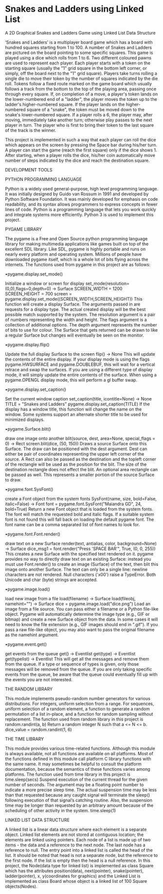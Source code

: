 # Snakes and Ladders using Linked List
A 2D Graphical Snakes and Ladders Game using Linked List Data Structure
  
  ‘Snakes and Ladders’ is a multiplayer board game which has a board with hundred squares starting from 1 to 100. A number of Snakes and Ladders are pictured on the board pointing to some specific squares. This game is played using a dice which rolls from 1 to 6. Two different coloured pawns are used to represent each player. Each player starts with a token on the starting square (usually the "1" grid square in the bottom left corner, or simply, off the board next to the "1" grid square). Players take turns rolling a single die to move their token by the number of squares indicated by the die roll. Tokens follow a fixed route marked on the game board which usually follows a track from the bottom to the top of the playing area, passing once through every square. If, on completion of a move, a player's token lands on the lower-numbered end of a "ladder", the player moves the token up to the ladder's higher-numbered square. If the player lands on the higher-numbered square of a "snake", the token must be moved down to the snake's lower-numbered square. If a player rolls a 6, the player may, after moving, immediately take another turn; otherwise play passes to the next player in turn. The player who is first to bring their token to the last square of the track is the winner.
  
  This project is implemented in such a way that each player can roll the dice which appears on the screen by pressing the Space bar during his/her turn. A player can start the game (reach the first square) only if the dice shows 1. After starting, when a player rolls the dice, his/her coin automatically move number of steps indicated by the dice and reach the destination square. 

DEVELOPMENT TOOLS


PYTHON PROGRAMMING LANGUAGE

Python is a widely used general-purpose, high level programming language. It was initially designed by Guido van Rossum in 1991 and developed by Python Software Foundation. It was mainly developed for emphasis on code readability, and its syntax allows programmers to express concepts in fewer lines of code. Python is a programming language that lets you work quickly and integrate systems more efficiently. Python 3 is used to implement this project.

PYGAME LIBRARY

The pygame is a Free and Open Source python programming language library for making multimedia applications like games built on top of the excellent SDL library. Like SDL, pygame is highly portable and runs on nearly every platform and operating system. Millions of people have downloaded pygame itself, which is a whole lot of bits flying across the internets.
The functions used from pygame in this project are as follows:

•pygame.display.set_mode()

Initialize a window or screen for display
set_mode(resolution=(0,0),flags=0,depth=0) -> Surface
SCREEN_WIDTH = 1200
SCREEN_HEIGHT = 700
screen = pygame.display.set_mode((SCREEN_WIDTH,SCREEN_HEIGHT))
This function will create a display Surface. The arguments passed in are requests for a display type. The actual created display will be the best possible match supported by the system. The resolution argument is a pair of numbers representing the width and height. The flags argument is a collection of additional options. The depth argument represents the number of bits to use for colour. The Surface that gets returned can be drawn to like a regular Surface but changes will eventually be seen on the monitor.
 
•pygame.display.flip()

Update the full display Surface to the screen
flip() -> None
This will update the contents of the entire display. If your display mode is using the flags  pygame.HWSURFACE and pygame.DOUBLEBUF, this will wait for a vertical retrace and swap the surfaces. If you are using a different type of display mode, it will simply update the entire contents of the surface. When using a pygame.OPENGL display mode, this will perform a gl buffer swap.

•pygame.display.set_caption()

Set the current window caption
set_caption(title, icontitle=None) -> None
TITLE = "Snakes and Ladders"
pygame.display.set_caption(TITLE)
If the display has a window title, this function will change the name on the window. Some systems support an alternate shorter title to be used for minimized displays.

•pygame.Surface.blit()

draw one image onto another
blit(source, dest, area=None, special_flags = 0) -> Rect
screen.blit(dice, (50, 150))
Draws a source Surface onto this Surface. The draw can be positioned with the dest argument. Dest can either be pair of coordinates representing the upper left corner of the source. A Rect can also be passed as the destination and the topleft corner of the rectangle will be used as the position for the blit. The size of the destination rectangle does not effect the blit. An optional area rectangle can be passed as well. This represents a smaller portion of the source Surface to draw.

•pygame.font.SysFont()

create a Font object from the system fonts
SysFont(name, size, bold=False, italic=False) -> Font
font = pygame.font.SysFont("Maiandra GD", 24, bold=True)
Return a new Font object that is loaded from the system fonts. The font will match the requested bold and italic flags. If a suitable system font is not found this will fall back on loading the default pygame font. The font name can be a comma separated list of font names to look for.

•pygame.font.Font.render()

draw text on a new Surface
render(text, antialias, color, background=None) -> Surface
dice_msg1 = font.render("Press 'SPACE BAR'", True, (0, 0, 255))
This creates a new Surface with the specified text rendered on it. pygame provides no way to directly draw text on an existing Surface: instead you must use Font.render() to create an image (Surface) of the text, then blit this image onto another Surface. The text can only be a single line: newline characters are not rendered. Null characters ('x00') raise a TypeError. Both Unicode and char (byte) strings are accepted.

•pygame.image.load()

load new image from a file
load(filename) -> Surface
load(fileobj, namehint="") -> Surface
dice = pygame.image.load("dice.png")
Load an image from a file source. You can pass either a filename or a Python file-like object. Pygame will automatically determine the image type (e.g., GIF or bitmap) and create a new Surface object from the data. In some cases it will need to know the file extension (e.g., GIF images should end in ".gif"). If you pass a raw file-like object, you may also want to pass the original filename as the namehint argument.

•pygame.event.get()

get events from the queue
get() -> Eventlist
get(type) -> Eventlist
get(typelist) -> Eventlist
This will get all the messages and remove them from the queue. If a type or sequence of types is given, only those messages will be removed from the queue. If you are only taking specific events from the queue, be aware that the queue could eventually fill up with the events you are not interested.

THE RANDOM LIBRARY

This module implements pseudo-random number generators for various distributions. For integers, uniform selection from a range. For sequences, uniform selection of a random element, a function to generate a random permutation of a list in-place, and a function for random sampling without replacement.
The function used from random library in this project is
random.randint(a, b)
Return a random integer N such that a <= N <= b.
dice_value = random.randint(1, 6)

THE TIME LIBRARY

This module provides various time-related functions. Although this module is always available, not all functions are available on all platforms. Most of the functions defined in this module call platform C library functions with the same name. It may sometimes be helpful to consult the platform documentation, because the semantics of these functions varies among platforms.
The function used from time library in this project is
time.sleep(secs)
Suspend execution of the current thread for the given number of seconds. The argument may be a floating point number to indicate a more precise sleep time. The actual suspension time may be less than that requested because any caught signal will terminate the sleep() following execution of that signal’s catching routine. Also, the suspension time may be longer than requested by an arbitrary amount because of the scheduling of other activity in the system.
time.sleep(1)

LINKED LIST DATA STRUCTURE

A linked list is a linear data structure where each element is a separate object. Linked list elements are not stored at contiguous location; the elements are linked using pointers. Each node of a list is made up of two items - the data and a reference to the next node. The last node has a reference to null. The entry point into a linked list is called the head of the list. It should be noted that head is not a separate node, but the reference to the first node. If the list is empty then the head is a null reference. 
In this project, the Node(data type for linked list) is implemented as class Square which has the attributes position(data), next(pointer), snake(pointer), ladder(pointer), x, y(coordinates for graphics) and the Linked List is implemented as class Board whose object is a linked list of 100 Square objects(Nodes).
